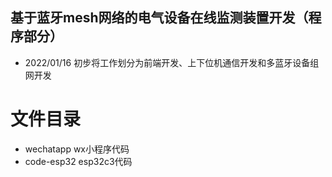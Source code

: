 ## 基于蓝牙mesh网络的电气设备在线监测装置开发（程序部分）

* 2022/01/16
初步将工作划分为前端开发、上下位机通信开发和多蓝牙设备组网开发

# 文件目录
- wechatapp wx小程序代码
- code-esp32  esp32c3代码
